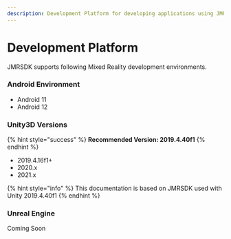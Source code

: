 ```yaml
---
description: Development Platform for developing applications using JMRSDK
---
```


# Development Platform

JMRSDK supports following Mixed Reality development environments.

### Android Environment

* Android 11
* Android 12

### Unity3D Versions

{% hint style="success" %}
**Recommended Version: 2019.4.40f1**
{% endhint %}

* 2019.4.16f1+
* 2020.x
* 2021.x

{% hint style="info" %}
This documentation is based on JMRSDK used with Unity 2019.4.40f1
{% endhint %}

### Unreal Engine

Coming Soon
